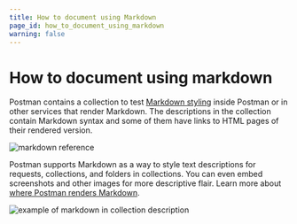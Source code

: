 ```yaml
---
title: How to document using Markdown
page_id: how_to_document_using_markdown
warning: false
---
```


# How to document using markdown

Postman contains a collection to test [Markdown styling](https://documenter.getpostman.com/view/4630964/S1LsXVJy) inside Postman or in other services that render Markdown. The descriptions in the collection contain Markdown syntax and some of them have links to HTML pages of their rendered version.

![markdown reference](https://s3.amazonaws.com/postman-static-getpostman-com/postman-docs/59188697.png)

Postman supports Markdown as a way to style text descriptions for requests, collections, and folders in collections. You can even embed screenshots and other images for more descriptive flair. Learn more about [where Postman renders Markdown](/postman/collections/using_markdown_for_descriptions.md).

![example of markdown in collection description](https://s3.amazonaws.com/postman-static-getpostman-com/postman-docs/WS-docs-markdown-p2.png)

